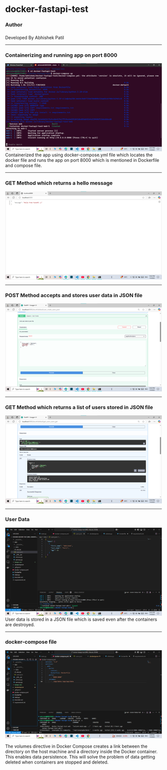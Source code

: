 # docker-fastapi-test
<h3>Author<h3></h3>
Developed By Abhishek Patil
  
<hr>
<h3> Containerizing and running app on port 8000 </h3>

 ![docker-compose file](Image/compose-up.png)
Containerized the app using docker-compose.yml file which locates the docker file and runs the app on port 8000 which is mentioned in Dockerfile and compose file.

<hr>
<h3> GET Method which returns a hello message </h3>

![docker-compose file](Image/GET1.png)

<hr>
<h3> POST Method accepts and stores user data in JSON file </h3>

![docker-compose file](Image/POST.png)

<hr>
<h3> GET Method which returns a list of users stored in JSON file </h3>

![docker-compose file](Image/GET2.png)

<hr>
<h3> User Data</h3>

![docker-compose file](Image/Userdata.png)
User data is stored in a JSON file which is saved even after the containers are destroyed. 


<hr>
<h3> docker-compose file</h3>

![docker-compose file](Image/docker-compose.png)

The volumes directive in Docker Compose creates a link between the directory on the host machine and a directory inside the Docker container. This enables data persistence. 
This will solve the problem of data getting deleted when containers are stopped and deleted. 

